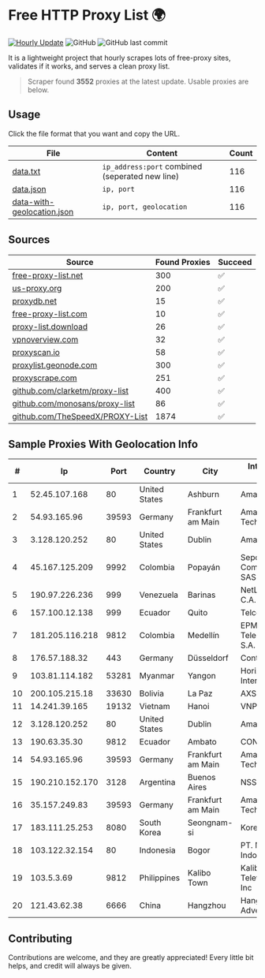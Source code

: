 
# Free HTTP Proxy List 🌍

[![Hourly Update](https://github.com/mertguvencli/http-proxy-list/actions/workflows/main.yml/badge.svg?branch=main)](https://github.com/mertguvencli/http-proxy-list/actions/workflows/main.yml)
![GitHub](https://img.shields.io/github/license/mertguvencli/http-proxy-list)
![GitHub last commit](https://img.shields.io/github/last-commit/mertguvencli/http-proxy-list)

It is a lightweight project that hourly scrapes lots of free-proxy sites, validates if it works, and serves a clean proxy list.


> Scraper found **3552** proxies at the latest update. Usable proxies are below.

## Usage

Click the file format that you want and copy the URL.


|File|Content|Count|
|----|-------|-----|
|[data.txt](https://raw.githubusercontent.com/mertguvencli/http-proxy-list/main/proxy-list/data.txt)|`ip_address:port` combined (seperated new line)|116|
|[data.json](https://raw.githubusercontent.com/mertguvencli/http-proxy-list/main/proxy-list/data.json)|`ip, port`|116|
|[data-with-geolocation.json](https://raw.githubusercontent.com/mertguvencli/http-proxy-list/main/proxy-list/data-with-geolocation.json)|`ip, port, geolocation`|116|

## Sources

|Source|Found Proxies|Succeed|
|------|-------------|-------|
|[free-proxy-list.net](https://free-proxy-list.net)|300|✅|
|[us-proxy.org](https://www.us-proxy.org)|200|✅|
|[proxydb.net](http://proxydb.net)|15|✅|
|[free-proxy-list.com](https://free-proxy-list.com/?page=&port=&type%5B%5D=http&type%5B%5D=https&up_time=0&search=Search)|10|✅|
|[proxy-list.download](https://www.proxy-list.download/HTTP)|26|✅|
|[vpnoverview.com](https://vpnoverview.com/privacy/anonymous-browsing/free-proxy-servers)|32|✅|
|[proxyscan.io](https://www.proxyscan.io)|58|✅|
|[proxylist.geonode.com](https://proxylist.geonode.com/api/proxy-list?limit=300&page=1&sort_by=lastChecked&sort_type=desc&protocols=http,https)|300|✅|
|[proxyscrape.com](https://api.proxyscrape.com/v2/?request=displayproxies&protocol=http&timeout=10000&country=all&ssl=all&anonymity=all)|251|✅|
|[github.com/clarketm/proxy-list](https://raw.githubusercontent.com/clarketm/proxy-list/master/proxy-list-raw.txt)|400|✅|
|[github.com/monosans/proxy-list](https://raw.githubusercontent.com/monosans/proxy-list/main/proxies/http.txt)|86|✅|
|[github.com/TheSpeedX/PROXY-List](https://raw.githubusercontent.com/TheSpeedX/PROXY-List/master/http.txt)|1874|✅|


## Sample Proxies With Geolocation Info

|#|Ip|Port|Country|City|Internet Service Provider|
|-|--|----|-------|----|-------------------------|
|1|52.45.107.168|80|United States|Ashburn|Amazon.com, Inc.|
|2|54.93.165.96|39593|Germany|Frankfurt am Main|Amazon Technologies Inc.|
|3|3.128.120.252|80|United States|Dublin|Amazon.com, Inc.|
|4|45.167.125.209|9992|Colombia|Popayán|Sepcom Comunicaciones SAS|
|5|190.97.226.236|999|Venezuela|Barinas|NetLink América C.A.|
|6|157.100.12.138|999|Ecuador|Quito|Telconet S.A|
|7|181.205.116.218|9812|Colombia|Medellín|EPM Telecomunicaciones S.A. E.S.P.|
|8|176.57.188.32|443|Germany|Düsseldorf|Contabo GmbH|
|9|103.81.114.182|53281|Myanmar|Yangon|Horizon Telecom International|
|10|200.105.215.18|33630|Bolivia|La Paz|AXS Bolivia S. A.|
|11|14.241.39.165|19132|Vietnam|Hanoi|VNPT|
|12|3.128.120.252|80|United States|Dublin|Amazon.com, Inc.|
|13|190.63.35.30|9812|Ecuador|Ambato|CONECEL|
|14|54.93.165.96|39593|Germany|Frankfurt am Main|Amazon Technologies Inc.|
|15|190.210.152.170|3128|Argentina|Buenos Aires|NSS S.A.|
|16|35.157.249.83|39593|Germany|Frankfurt am Main|Amazon Technologies Inc.|
|17|183.111.25.253|8080|South Korea|Seongnam-si|Korea Telecom|
|18|103.122.32.154|80|Indonesia|Bogor|PT. Mora Telematika Indonesia|
|19|103.5.3.69|9812|Philippines|Kalibo Town|Kalibo Cable Television Network Inc|
|20|121.43.62.38|6666|China|Hangzhou|Hangzhou Alibaba Advertising Co|



## Contributing

Contributions are welcome, and they are greatly appreciated! Every
little bit helps, and credit will always be given.

